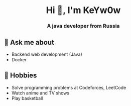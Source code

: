 <h1 align="center">Hi 👋, I'm KeYw0w</h1>
<h3 align="center">A java developer from Russia</h3>

## 💬 Ask me about
- Backend web development (Java)
- Docker


## 📅 Hobbies
- Solve programming problems at Codeforces, LeetCode
- Watch anime and TV shows
- Play basketball



